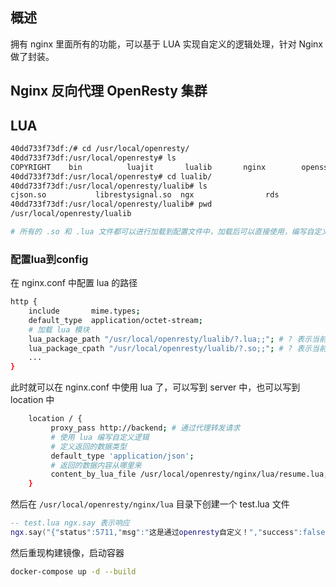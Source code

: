 ## 概述
拥有 nginx 里面所有的功能，可以基于 LUA 实现自定义的逻辑处理，针对 Nginx 做了封装。

## Nginx 反向代理 OpenResty 集群


## LUA
```bash
40dd733f73df:/# cd /usr/local/openresty/
40dd733f73df:/usr/local/openresty# ls
COPYRIGHT    bin          luajit       lualib       nginx        openssl      pcre         pod          resty.index  site
40dd733f73df:/usr/local/openresty# cd lualib/
40dd733f73df:/usr/local/openresty/lualib# ls
cjson.so           librestysignal.so  ngx                rds                redis              resty              tablepool.lua
40dd733f73df:/usr/local/openresty/lualib# pwd
/usr/local/openresty/lualib

# 所有的 .so 和 .lua 文件都可以进行加载到配置文件中，加载后可以直接使用，编写自定义的逻辑处理
```
### 配置lua到config
在 nginx.conf 中配置 lua 的路径
```bash
http {
    include       mime.types;
    default_type  application/octet-stream;
    # 加载 lua 模块
    lua_package_path "/usr/local/openresty/lualib/?.lua;;"; # ? 表示当前目录
    lua_package_cpath "/usr/local/openresty/lualib/?.so;;"; # ? 表示当前目录
    ...
}
```
此时就可以在 nginx.conf 中使用 lua 了，可以写到 server 中，也可以写到 location 中
```bash
    location / {
         proxy_pass http://backend; # 通过代理转发请求
         # 使用 lua 编写自定义逻辑
         # 定义返回的数据类型
         default_type 'application/json';
         # 返回的数据内容从哪里来
         content_by_lua_file /usr/local/openresty/nginx/lua/resume.lua;
    }
```
然后在 `/usr/local/openresty/nginx/lua` 目录下创建一个 test.lua 文件
```lua
-- test.lua ngx.say 表示响应
ngx.say("{"status":5711,"msg":"这是通过openresty自定义！","success":false,"data":null}")
```

然后重现构建镜像，启动容器
```bash
docker-compose up -d --build
```
